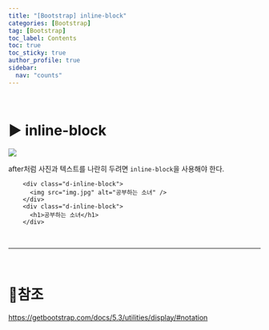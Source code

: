 ```yaml
---
title: "[Bootstrap] inline-block"
categories: [Bootstrap]
tag: [Bootstrap]
toc_label: Contents
toc: true
toc_sticky: true
author_profile: true
sidebar:
  nav: "counts"
---
```


<br>

# ▶ inline-block

![](https://velog.velcdn.com/images/sieunpark/post/e3d8577f-2f93-4f6e-93cc-83a3390e811e/image.png)

after처럼 사진과 텍스트를 나란히 두려면 `inline-block`을 사용해야 한다.

```
    <div class="d-inline-block">
      <img src="img.jpg" alt="공부하는 소녀" />
    </div>
    <div class="d-inline-block">
      <h1>공부하는 소녀</h1>
    </div>
```

<br>

---

<br>

# 📎참조

https://getbootstrap.com/docs/5.3/utilities/display/#notation

